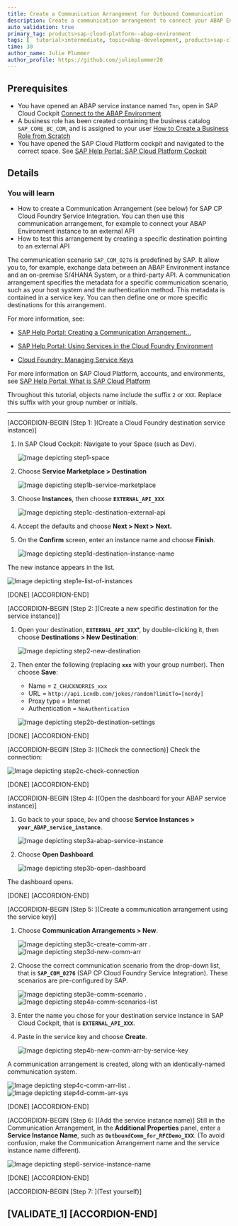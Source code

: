 ```yaml
---
title: Create a Communication Arrangement for Outbound Communication
description: Create a communication arrangement to connect your ABAP Environment to an external system - either SAP or third-party.
auto_validation: true
primary_tag: products>sap-cloud-platform--abap-environment
tags: [  tutorial>intermediate, topic>abap-development, products>sap-cloud-platform, tutorial>license ]
time: 30
author_name: Julie Plummer
author_profile: https://github.com/julieplummer20  
---
```


## Prerequisites
- You have opened an ABAP service instance named `Tnn`, open in SAP Cloud Cockpit
[Connect to the ABAP Environment](https://help.sap.com/viewer/65de2977205c403bbc107264b8eccf4b/Cloud/en-US/7379dbd2e1684119bc1dd28874bbbb7b.html)
- A business role has been created containing the business catalog `SAP_CORE_BC_COM`, and is assigned to your user [How to Create a Business Role from Scratch](https://help.sap.com/viewer/65de2977205c403bbc107264b8eccf4b/Cloud/en-US/f65e51a7203443efb58fe535c3d13e5f.html)
- You have opened the SAP Cloud Platform cockpit and navigated to the correct space. See [SAP Help Portal: SAP Cloud Platform Cockpit](https://help.sap.com/viewer/65de2977205c403bbc107264b8eccf4b/Cloud/en-US/e47748b5bb571014afedc70595804f3e.html)


## Details
### You will learn
  - How to create a Communication Arrangement (see below) for SAP CP Cloud Foundry Service Integration. You can then use this communication arrangement, for example to connect your ABAP Environment instance to an external API
  - How to test this arrangement by creating a specific destination pointing to an external API

  The communication scenario `SAP_COM_0276` is predefined by SAP. It allow you to, for example, exchange data between an ABAP Environment instance and an on-premise S/4HANA System, or a third-party API.
  A communication arrangement specifies the metadata for a specific communication scenario, such as your host system and the authentication method. This metadata is contained in a service key.  You can then define one or more specific destinations for this arrangement.

  For more information, see:

  - [SAP Help Portal: Creating a Communication Arrangement...](https://help.sap.com/viewer/a96b1df8525f41f79484717368e30626/Cloud/en-US/7c1b45781c6f4d9ca23177b61805d179.html)

  - [SAP Help Portal: Using Services in the Cloud Foundry Environment](https://help.sap.com/viewer/65de2977205c403bbc107264b8eccf4b/Cloud/en-US/f22029f0e7404448ab65f71ff5b0804d.html)

  - [Cloud Foundry: Managing Service Keys](https://docs.cloudfoundry.org/devguide/services/service-keys.html)

For more information on SAP Cloud Platform, accounts, and environments, see [SAP Help Portal: What is SAP Cloud Platform](https://help.sap.com/viewer/65de2977205c403bbc107264b8eccf4b/Cloud/en-US/73beb06e127f4e47b849aa95344aabe1.html)

Throughout this tutorial, objects name include the suffix `2` or `XXX`. Replace this suffix with your group number or initials.

---

[ACCORDION-BEGIN [Step 1: ](Create a Cloud Foundry destination service instance)]
1. In SAP Cloud Cockpit: Navigate to your Space (such as Dev).

    ![Image depicting step1-space](step1-space.png)

2. Choose **Service Marketplace > Destination**

    ![Image depicting step1b-service-marketplace](step1b-service-marketplace.png)

3. Choose **Instances**, then choose **`EXTERNAL_API_XXX`**

    ![Image depicting step1c-destination-external-api](step1c-destination-new-instance.png)

4. Accept the defaults and choose **Next > Next > Next.**

5. On the **Confirm** screen, enter an instance name and choose **Finish**.

    ![Image depicting step1d-destination-instance-name](step1d-destination-instance-name.png)

The new instance appears in the list.

![Image depicting step1e-list-of-instances](step1e-list-of-instances.png)

[DONE]
[ACCORDION-END]

[ACCORDION-BEGIN [Step 2: ](Create a new specific destination for the service instance)]

1. Open your destination, **`EXTERNAL_API_XXX`***, by double-clicking it, then choose **Destinations > New Destination**:

    ![Image depicting step2-new-destination](step2-new-destination.png)

2. Then enter the following (replacing **`xxx`** with your group number). Then choose **Save**:
    - Name  = `Z_CHUCKNORRIS_xxx`
    - URL = `http://api.icndb.com/jokes/random?limitTo=[nerdy]`
    - Proxy type = Internet
    - Authentication = `NoAuthentication`

    ![Image depicting step2b-destination-settings](step2b-destination-settings.png)  

[DONE]
[ACCORDION-END]

[ACCORDION-BEGIN [Step 3: ](Check the connection)]
Check the connection:

![Image depicting step2c-check-connection](step2c-check-connection.png)  

[DONE]
[ACCORDION-END]

[ACCORDION-BEGIN [Step 4: ](Open the dashboard for your ABAP service instance)]
1. Go back to your space, `Dev` and choose **Service Instances >  `your_ABAP_service_instance`**.

    ![Image depicting step3a-abap-service-instance](step3a-abap-service-instance.png)

2. Choose **Open Dashboard**.

    ![Image depicting step3b-open-dashboard](step3b-open-dashboard.png)

The dashboard opens.

[DONE]
[ACCORDION-END]

[ACCORDION-BEGIN [Step 5: ](Create a communication arrangement using the service key)]
1. Choose **Communication Arrangements > New**.

    ![Image depicting step3c-create-comm-arr](step3c-create-comm-arr.png)
    .
    ![Image depicting step3d-new-comm-arr](step3d-new-comm-arr.png)

2. Choose the correct communication scenario from the drop-down list, that is **`SAP_COM_0276`** (SAP CP Cloud Foundry Service Integration). These scenarios are pre-configured by SAP.

    ![Image depicting step3e-comm-scenario](step3e-comm-scenario.png)
    .
    ![Image depicting step4a-comm-scenarios-list](step4a-comm-scenarios-list.png)

3. Enter the name you chose for your destination service instance in SAP Cloud Cockpit, that is **`EXTERNAL_API_XXX`**.

4. Paste in the service key and choose **Create**.

    ![Image depicting step4b-new-comm-arr-by-service-key](step4b-new-comm-arr-by-service-key.png)

A communication arrangement is created, along with an identically-named communication system.

![Image depicting step4c-comm-arr-list](step4c-comm-arr-list.png)
.
![Image depicting step4d-comm-arr-sys](step4d-comm-arr-sys.png)

[DONE]
[ACCORDION-END]

[ACCORDION-BEGIN [Step 6: ](Add the service instance name)]
Still in the Communication Arrangement, in the **Additional Properties** panel, enter a **Service Instance Name**, such as **`OutboundComm_for_RFCDemo_XXX`**. (To avoid confusion, make the Communication Arrangement name and the service instance name different).

![Image depicting step6-service-instance-name](step6-service-instance-name.png)

[DONE]
[ACCORDION-END]

[ACCORDION-BEGIN [Step 7: ](Test yourself)]


[VALIDATE_1]
[ACCORDION-END]
---
